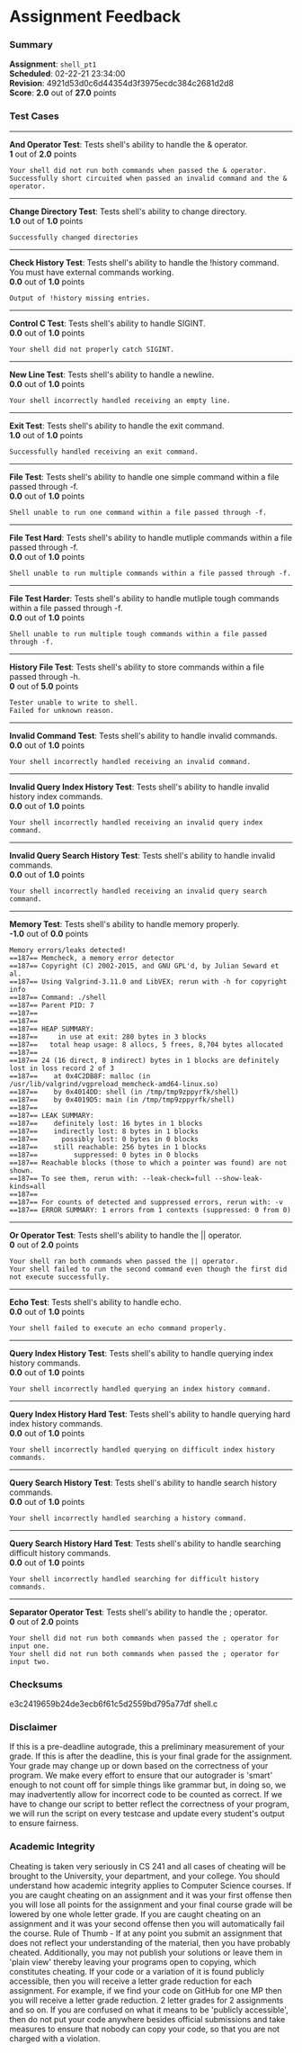 # Assignment Feedback

### Summary

**Assignment**: `shell_pt1`  
**Scheduled**: 02-22-21 23:34:00  
**Revision**: 4921d53d0c6d44354d3f3975ecdc384c2681d2d8  
**Score**: **2.0** out of **27.0** points

### Test Cases
---

**And Operator Test**: Tests shell's ability to handle the & operator.  
**1** out of **2.0** points
```
Your shell did not run both commands when passed the & operator.
Successfully short circuited when passed an invalid command and the & operator.
```
---

**Change Directory Test**: Tests shell's ability to change directory.  
**1.0** out of **1.0** points
```
Successfully changed directories
```
---

**Check History Test**: Tests shell's ability to handle the !history command. You must have external commands working.  
**0.0** out of **1.0** points
```
Output of !history missing entries.
```
---

**Control C Test**: Tests shell's ability to handle SIGINT.  
**0.0** out of **1.0** points
```
Your shell did not properly catch SIGINT.
```
---

**New Line Test**: Tests shell's ability to handle a newline.  
**0.0** out of **1.0** points
```
Your shell incorrectly handled receiving an empty line.
```
---

**Exit Test**: Tests shell's ability to handle the exit command.  
**1.0** out of **1.0** points
```
Successfully handled receiving an exit command.
```
---

**File Test**: Tests shell's ability to handle one simple command within a file passed through -f.  
**0.0** out of **1.0** points
```
Shell unable to run one command within a file passed through -f.
```
---

**File Test Hard**: Tests shell's ability to handle mutliple commands within a file passed through -f.  
**0.0** out of **1.0** points
```
Shell unable to run multiple commands within a file passed through -f.
```
---

**File Test Harder**: Tests shell's ability to handle mutliple tough commands within a file passed through -f.  
**0.0** out of **1.0** points
```
Shell unable to run multiple tough commands within a file passed through -f.
```
---

**History File Test**: Tests shell's ability to store commands within a file passed through -h.  
**0** out of **5.0** points
```
Tester unable to write to shell.
Failed for unknown reason.
```
---

**Invalid Command Test**: Tests shell's ability to handle invalid commands.  
**0.0** out of **1.0** points
```
Your shell incorrectly handled receiving an invalid command.
```
---

**Invalid Query Index History Test**: Tests shell's ability to handle invalid history index commands.  
**0.0** out of **1.0** points
```
Your shell incorrectly handled receiving an invalid query index command.
```
---

**Invalid Query Search History Test**: Tests shell's ability to handle invalid commands.  
**0.0** out of **1.0** points
```
Your shell incorrectly handled receiving an invalid query search command.
```
---

**Memory Test**: Tests shell's ability to handle memory properly.  
**-1.0** out of **0.0** points
```
Memory errors/leaks detected!
==187== Memcheck, a memory error detector
==187== Copyright (C) 2002-2015, and GNU GPL'd, by Julian Seward et al.
==187== Using Valgrind-3.11.0 and LibVEX; rerun with -h for copyright info
==187== Command: ./shell
==187== Parent PID: 7
==187== 
==187== 
==187== HEAP SUMMARY:
==187==     in use at exit: 280 bytes in 3 blocks
==187==   total heap usage: 8 allocs, 5 frees, 8,704 bytes allocated
==187== 
==187== 24 (16 direct, 8 indirect) bytes in 1 blocks are definitely lost in loss record 2 of 3
==187==    at 0x4C2DB8F: malloc (in /usr/lib/valgrind/vgpreload_memcheck-amd64-linux.so)
==187==    by 0x4014DD: shell (in /tmp/tmp9zppyrfk/shell)
==187==    by 0x4019D5: main (in /tmp/tmp9zppyrfk/shell)
==187== 
==187== LEAK SUMMARY:
==187==    definitely lost: 16 bytes in 1 blocks
==187==    indirectly lost: 8 bytes in 1 blocks
==187==      possibly lost: 0 bytes in 0 blocks
==187==    still reachable: 256 bytes in 1 blocks
==187==         suppressed: 0 bytes in 0 blocks
==187== Reachable blocks (those to which a pointer was found) are not shown.
==187== To see them, rerun with: --leak-check=full --show-leak-kinds=all
==187== 
==187== For counts of detected and suppressed errors, rerun with: -v
==187== ERROR SUMMARY: 1 errors from 1 contexts (suppressed: 0 from 0)
```
---

**Or Operator Test**: Tests shell's ability to handle the || operator.  
**0** out of **2.0** points
```
Your shell ran both commands when passed the || operator.
Your shell failed to run the second command even though the first did not execute successfully.
```
---

**Echo Test**: Tests shell's ability to handle echo.  
**0.0** out of **1.0** points
```
Your shell failed to execute an echo command properly.
```
---

**Query Index History Test**: Tests shell's ability to handle querying index history commands.  
**0.0** out of **1.0** points
```
Your shell incorrectly handled querying an index history command.
```
---

**Query Index History Hard Test**: Tests shell's ability to handle querying hard index history commands.  
**0.0** out of **1.0** points
```
Your shell incorrectly handled querying on difficult index history commands.
```
---

**Query Search History Test**: Tests shell's ability to handle search history commands.  
**0.0** out of **1.0** points
```
Your shell incorrectly handled searching a history command.
```
---

**Query Search History Hard Test**: Tests shell's ability to handle searching difficult history commands.  
**0.0** out of **1.0** points
```
Your shell incorrectly handled searching for difficult history commands.
```
---

**Separator Operator Test**: Tests shell's ability to handle the ; operator.  
**0** out of **2.0** points
```
Your shell did not run both commands when passed the ; operator for input one.
Your shell did not run both commands when passed the ; operator for input two.
```
### Checksums

e3c2419659b24de3ecb6f61c5d2559bd795a77df shell.c


### Disclaimer
If this is a pre-deadline autograde, this a preliminary measurement of your grade.
If this is after the deadline, this is your final grade for the assignment.
Your grade may change up or down based on the correctness of your program.
We make every effort to ensure that our autograder is 'smart' enough to not count off
for simple things like grammar but, in doing so, we may inadvertently allow for
incorrect code to be counted as correct.
If we have to change our script to better reflect the correctness of your program,
we will run the script on every testcase and update every student's output to ensure fairness.



### Academic Integrity
Cheating is taken very seriously in CS 241 and all cases of cheating will be brought to the University, your department, and your college.
You should understand how academic integrity applies to Computer Science courses.
If you are caught cheating on an assignment and it was your first offense then you will lose all points for the assignment and your final course
grade will be lowered by one whole letter grade. If you are caught cheating on an assignment and it was your second offense then you will automatically fail the course.
Rule of Thumb - If at any point you submit an assignment that does not reflect your understanding of the material, then you have probably cheated.
Additionally, you may not publish your solutions or leave them in 'plain view' thereby leaving your programs open to copying, which constitutes cheating.
If your code or a variation of it is found publicly accessible, then you will receive a letter grade reduction for each assignment.
For example, if we find your code on GitHub for one MP then you will receive a letter grade reduction. 2 letter grades for 2 assignments and so on.
If you are confused on what it means to be 'publicly accessible', then do not put your code anywhere besides official submissions and take measures
to ensure that nobody can copy your code, so that you are not charged with a violation.



